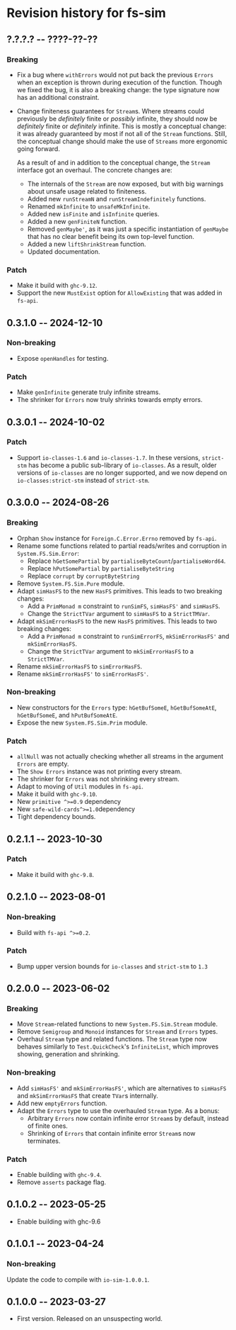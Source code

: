 # Revision history for fs-sim

## ?.?.?.? -- ????-??-??

### Breaking

* Fix a bug where `withErrors` would not put back the previous `Errors` when an
  exception is thrown during execution of the function. Though we fixed the bug,
  it is also a breaking change: the type signature now has an additional
  constraint.
* Change finiteness guarantees for `Stream`s. Where streams could previously be
  *definitely* finite or *possibly* infinite, they should now be *definitely*
  finite or *definitely* infinite. This is mostly a conceptual change: it was
  already guaranteed by most if not all of the `Stream` functions. Still, the
  conceptual change should make the use of `Streams` more ergonomic going
  forward.

  As a result of and in addition to the conceptual change, the `Stream`
  interface got an overhaul. The concrete changes are:

  * The internals of the `Stream` are now exposed, but with big warnings about
    unsafe usage related to finiteness.
  * Added new `runStreamN` and `runStreamIndefinitely` functions.
  * Renamed `mkInfinite` to `unsafeMkInfinite`.
  * Added new `isFinite` and `isInfinite` queries.
  * Added a new `genFiniteN` function.
  * Removed `genMaybe'`, as it was just a specific instantiation of `genMaybe`
    that has no clear benefit being its own top-level function.
  * Added a new `liftShrinkStream` function.
  * Updated documentation.

### Patch

* Make it build with `ghc-9.12`.
* Support the new `MustExist` option for `AllowExisting` that was added in
  `fs-api`.

## 0.3.1.0 -- 2024-12-10

### Non-breaking

* Expose `openHandles` for testing.

### Patch

* Make `genInfinite` generate truly infinite streams.
* The shrinker for `Errors` now truly shrinks towards empty errors.

## 0.3.0.1 -- 2024-10-02

### Patch

* Support `io-classes-1.6` and `io-classes-1.7`. In these versions, `strict-stm`
  has become a public sub-library of `io-classes`. As a result, older versions
  of `io-classes` are no longer supported, and we now depend on
  `io-classes:strict-stm` instead of `strict-stm`.

## 0.3.0.0 -- 2024-08-26

### Breaking

* Orphan `Show` instance for `Foreign.C.Error.Errno` removed by `fs-api`.
* Rename some functions related to partial reads/writes and corruption in `System.FS.Sim.Error`:
  * Replace `hGetSomePartial` by `partialiseByteCount`/`partialiseWord64`.
  * Replace `hPutSomePartial` by `partialiseByteString`
  * Replace `corrupt` by `corruptByteString`
* Remove `System.FS.Sim.Pure` module.
* Adapt `simHasFS` to the new `HasFS` primitives. This leads to two breaking
  changes:
  * Add a `PrimMonad m` constraint to `runSimFS`, `simHasFS'` and `simHasFS`.
  * Change the `StrictTVar` argument to `simHasFS` to a `StrictTMVar`.
* Adapt `mkSimErrorHasFS` to the new `HasFS` primitives. This leads to two
  breaking changes:
  * Add a `PrimMonad m` constraint to `runSimErrorFS`, `mkSimErrorHasFS'` and `mkSimErrorHasFS`.
  * Change the `StrictTVar` argument to `mkSimErrorHasFS` to a `StrictTMVar`.
* Rename `mkSimErrorHasFS` to `simErrorHasFS`.
* Rename `mkSimErrorHasFS'` to `simErrorHasFS'`.

### Non-breaking

* New constructors for the `Errors` type: `hGetBufSomeE`, `hGetBufSomeAtE`,
  `hGetBufSomeE`, and `hPutBufSomeAtE`.
* Expose the new `System.FS.Sim.Prim` module.

### Patch

* `allNull` was not actually checking whether all streams in the argument
  `Errors` are empty.
* The `Show Errors` instance was not printing every stream.
* The shrinker for `Errors` was not shrinking every stream.
* Adapt to moving of `Util` modules in `fs-api`.
* Make it build with `ghc-9.10`.
* New `primitive ^>=0.9` dependency
* New `safe-wild-cards^>=1.0`dependency
* Tight dependency bounds.

## 0.2.1.1 -- 2023-10-30

### Patch

* Make it build with `ghc-9.8`.

## 0.2.1.0 -- 2023-08-01

### Non-breaking

* Build with `fs-api ^>=0.2`.

### Patch

* Bump upper version bounds for `io-classes` and `strict-stm` to `1.3`

## 0.2.0.0 -- 2023-06-02

### Breaking

* Move `Stream`-related functions to new `System.FS.Sim.Stream` module.
* Remove `Semigroup` and `Monoid` instances for `Stream` and `Errors` types.
* Overhaul `Stream` type and related functions. The `Stream` type now behaves
  similarly to `Test.QuickCheck`'s `InfiniteList`, which improves showing,
  generation and shrinking.

### Non-breaking

* Add `simHasFS'` and `mkSimErrorHasFS'`, which are alternatives to `simHasFS`
  and `mkSimErrorHasFS` that create `TVar`s internally.
* Add new `emptyErrors` function.
* Adapt the `Errors` type to use the overhauled `Stream` type. As a bonus:
  * Arbitrary `Errors` now contain infinite error `Stream`s by default, instead
    of finite ones.
  * Shrinking of `Errors` that contain infinite error `Stream`s now terminates.

### Patch

* Enable building with `ghc-9.4`.
* Remove `asserts` package flag.

## 0.1.0.2 -- 2023-05-25

* Enable building with ghc-9.6

## 0.1.0.1 -- 2023-04-24

### Non-breaking

Update the code to compile with `io-sim-1.0.0.1`.

## 0.1.0.0 -- 2023-03-27

* First version. Released on an unsuspecting world.
